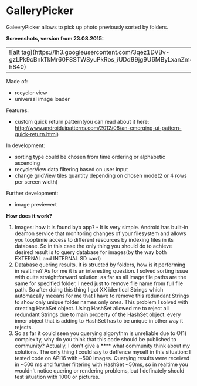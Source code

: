 # GalleryPicker
GaleeryPicker allows to pick up photo previously sorted by folders. 


<b>Screenshots, version from 23.08.2015:</b> 
<br>


 <table style="width:100%">
  <tr>
    <td>![alt tag](https://lh3.googleusercontent.com/3qez1DVBv-gzLPk9cBnkTkMr60F8STWSyuPkRbs_iUDd99jg9U6MByLxanZm4JfojsBcBSPzavfmQLI=w1890-h840)</td>
    <td>![alt tag](https://lh5.googleusercontent.com/2HhJJIY0Y3zDkLKLHWNQTid49txdSuam4jGHrJpHk8SgjTUoa1yGYpOlSX83v_Nf50mSU_mXXeX_HoY=w1890-h840)</td>
    <td>![alt tag](https://lh3.googleusercontent.com/rlxpWEsOpteU5wAeKBJVWd1vj6ehgblSR2xSVKnAxhJzxOm52wRuS3XrrIgZ_rgwlDVP3ABAiMuE-IY=w1890-h840)</td>
  </tr>
</table> 


Made of:
- recycler view
- universal image loader


Features:
- custom quick return pattern(you can read about it here: http://www.androiduipatterns.com/2012/08/an-emerging-ui-pattern-quick-return.html)


In development:
- sorting type could be chosen from time ordering or alphabetic ascending
- recyclerView data filtering based on user input
- change gridView tiles quantity depending on chosen mode(2 or 4 rows per screen width)


Further development:
- image previewert

<b> How does it work? </b>

1. Images: how it is found byb app? - It is very simple. Android has built-in deamon service that monitoring changes of your filesystem and allows you tooptimie access to different resources by indexing files in its database. So in this case the only thing you should do to achieve desired result is to query database for images(by the way both EXTERNAL and INTERNAL SD card)
2. Database quering results. It is structed by folders, how is it performing in realtime? As for me it is an interesting question. I solved sorting issue with quite straightforward solution: as far as all image file paths are the same for specified folder, I need just to remove file name from full file path. So after doing this thing I got XX identical Strings which automacally meeans for me that I have to remove this redundant Strings to show only unique folder names only ones. This problem I solved with creating HashSet object. Using HashSet allowed me to reject all redundant Strings due to main property of the HashSet object: every inner object that is adding to HashSet has to be unique in other way it rejects.
3. So as far it could seen you querying algorythm is unreliable due to O(1) complexity, why do you think that this code should be published to community? Actually, I don't give a **** what community think about my solutions. The only thing I could say to deffence myself in this situation: I tested code on API16 with ~500 images. Querying results were received in ~500 ms and further filtering with HashSet ~50ms, so in realtime you wouldn't notice quering or rendering problems, but I definately should test situation with 1000 or pictures.
